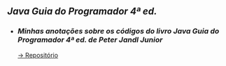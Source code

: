 ## ***Java Guia do Programador 4ª ed.***
 - ### ***Minhas anotações sobre os códigos do livro Java Guia do Programador 4ª ed. de Peter Jandl Junior*** </br>
   <a href="https://github.com/LoukasLoukanos/Java-Guia-Do-Programador">→ Repositório</a>
  